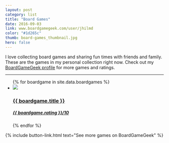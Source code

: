```yaml
---
layout: post
category: list
title: "Board Games"
date: 2016-09-03
link: www.boardgamegeek.com/user/jhilmd
color: "#1d265c"
thumb: board-games_thumbnail.jpg
hero: false
---
```


I love collecting board games and sharing fun times with friends and family. These are the games in my personal collection right now. Check out my [BoardGameGeek profile](https://www.boardgamegeek.com/user/jhilmd) for more games and ratings.

---

<ul class="list article-list list-grid">
  {% for boardgame in site.data.boardgames %}
  <li class="list-item">
    <a href="{{ boardgame.link }}">
      <img src="/img/board-games/{{ boardgame.title | slugify }}.jpg" class="list-image list-image-nonuniform">
      <h3 class="list-title">{{ boardgame.title }}</h3>
      <h5 class="list-detail">{{ boardgame.rating }}<span class="subsub">/10</span></h5>
    </a>
  </li>
  {% endfor %}
</ul>

{% include button-link.html text="See more games on BoardGameGeek" %}
